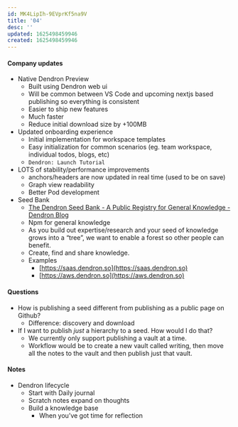 ```yaml
---
id: MK4LipIh-9EVprKf5na9V
title: '04'
desc: ''
updated: 1625498459946
created: 1625498459946
---
```


#### Company updates

-   Native Dendron Preview
    -   Built using Dendron web ui
    -   Will be common between VS Code and upcoming nextjs based publishing so everything is consistent
    -   Easier to ship new features
    -   Much faster
    -   Reduce initial download size by +100MB
-   Updated onboarding experience
    -   Initial implementation for workspace templates
    -   Easy initialization for common scenarios (eg. team workspace, individual todos, blogs, etc)
    -   `Dendron: Launch Tutorial`
-   LOTS of stability/performance improvements
    -   anchors/headers are now updated in real time (used to be on save)
    -   Graph view readability
    -   Better Pod development
-   Seed Bank
    -   [The Dendron Seed Bank - A Public Registry for General Knowledge - Dendron Blog](https://blog.dendron.so/notes/qTeL51LFD0Y8uC9ect7QV.html)
    -   Npm for general knowledge
    -   As you build out expertise/research and your seed of knowledge grows into a “tree”, we want to enable a forest so other people can benefit.
    -   Create, find and share knowledge.
    -   Examples
        -   [https://saas.dendron.so](https://saas.dendron.so)
        -   [https://aws.dendron.so](https://aws.dendron.so)

#### Questions

-   How is publishing a seed different from publishing as a public page on Github?
    -   Difference: discovery and download
-   If I want to publish _just_ a hierarchy to a seed. How would I do that?
    -   We currently only support publishing a vault at a time.
    -   Workflow would be to create a new vault called writing, then move all the notes to the vault and then publish just that vault.

#### Notes

-   Dendron lifecycle
    -   Start with Daily journal
    -   Scratch notes expand on thoughts
    -   Build a knowledge base
        -   When you’ve got time for reflection
